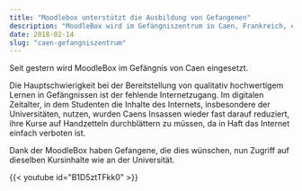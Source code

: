 ```yaml
---
title: "Moodlebox unterstützt die Ausbildung von Gefangenen"
description: "MoodleBox wird im Gefängniszentrum in Caen, Frankreich, eingesetzt, um die Ausbildung von Gefangenen zu unterstützen."
date: 2018-02-14
slug: "caen-gefangniszentrum"
---
```

Seit gestern wird MoodleBox im Gefängnis von Caen eingesetzt.

Die Hauptschwierigkeit bei der Bereitstellung von qualitativ hochwertigem Lernen in Gefängnissen ist der fehlende Internetzugang. Im digitalen Zeitalter, in dem Studenten die Inhalte des Internets, insbesondere der Universitäten, nutzen, wurden Caens Insassen wieder fast darauf reduziert, ihre Kurse auf Handzetteln durchblättern zu müssen, da in Haft das Internet einfach verboten ist.

Dank der MoodleBox haben Gefangene, die dies wünschen, nun Zugriff auf dieselben Kursinhalte wie an der Universität.

{{< youtube id="B1D5ztTFkk0" >}}

